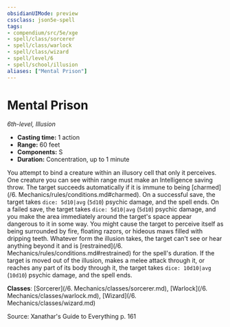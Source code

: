 ```yaml
---
obsidianUIMode: preview
cssclass: json5e-spell
tags:
- compendium/src/5e/xge
- spell/class/sorcerer
- spell/class/warlock
- spell/class/wizard
- spell/level/6
- spell/school/illusion
aliases: ["Mental Prison"]
---
```

# Mental Prison
*6th-level, Illusion*  

- **Casting time:** 1 action
- **Range:** 60 feet
- **Components:** S
- **Duration:** Concentration, up to 1 minute

You attempt to bind a creature within an illusory cell that only it perceives. One creature you can see within range must make an Intelligence saving throw. The target succeeds automatically if it is immune to being [charmed](/6. Mechanics/rules/conditions.md#charmed). On a successful save, the target takes `dice: 5d10|avg` (`5d10`) psychic damage, and the spell ends. On a failed save, the target takes `dice: 5d10|avg` (`5d10`) psychic damage, and you make the area immediately around the target's space appear dangerous to it in some way. You might cause the target to perceive itself as being surrounded by fire, floating razors, or hideous maws filled with dripping teeth. Whatever form the illusion takes, the target can't see or hear anything beyond it and is [restrained](/6. Mechanics/rules/conditions.md#restrained) for the spell's duration. If the target is moved out of the illusion, makes a melee attack through it, or reaches any part of its body through it, the target takes `dice: 10d10|avg` (`10d10`) psychic damage, and the spell ends.

**Classes**: [Sorcerer](/6. Mechanics/classes/sorcerer.md), [Warlock](/6. Mechanics/classes/warlock.md), [Wizard](/6. Mechanics/classes/wizard.md)

Source: Xanathar's Guide to Everything p. 161